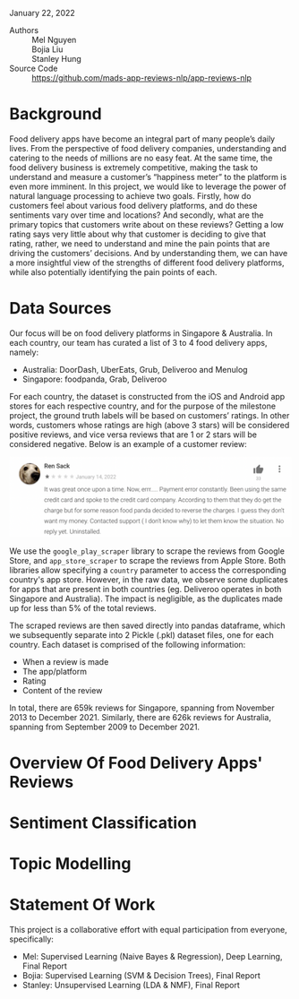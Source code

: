 January 22, 2022

<dl>
<dt>Authors</dt>
<dd>Mel Nguyen</dd>
<dd>Bojia Liu</dd>
<dd>Stanley Hung</dd>
<dt>Source Code</dt>
<dd><a href='https://github.com/mads-app-reviews-nlp/app-reviews-nlp'>https://github.com/mads-app-reviews-nlp/app-reviews-nlp</a></dd>
</dl>

# Background
Food delivery apps have become an integral part of many people’s daily lives. From the perspective of food delivery companies, understanding and catering to the needs of millions are no easy feat. At the same time, the food delivery business is extremely competitive, making the task to understand and measure a customer’s “happiness meter” to the platform is even more imminent. 
In this project, we would like to leverage the power of natural language processing to achieve two goals. Firstly, how do customers feel about various food delivery platforms, and do these sentiments vary over time and locations? And secondly, what are the primary topics that customers write about on these reviews? Getting a low rating says very little about why that customer is deciding to give that rating, rather, we need to understand and mine the pain points that are driving the customers’ decisions. And by understanding them, we can have a more insightful view of the strengths of different food delivery platforms, while also potentially identifying the pain points of each. 

# Data Sources
Our focus will be on food delivery platforms in Singapore & Australia. In each country, our team has curated a list of 3 to 4 food delivery apps, namely:
- Australia: DoorDash, UberEats, Grub, Deliveroo and Menulog
- Singapore: foodpanda, Grab, Deliveroo

For each country, the dataset is constructed from the iOS and Android app stores for each respective country, and for the purpose of the milestone project, the ground truth labels will be based on customers’ ratings. In other words, customers whose ratings are high (above 3 stars) will be considered positive reviews, and vice versa reviews that are 1 or 2 stars will be considered negative. 
Below is an example of a customer review:

<p align="center"><img src='images/sample_review.png' alt='images/sample_review.png'></p>

We use the `google_play_scraper` library to scrape the reviews from Google Store, and `app_store_scraper` to scrape the reviews from Apple Store. Both libraries allow specifying a `country` parameter to access the corresponding country's app store. However, in the raw data, we observe some duplicates for apps that are present in both countries (eg. Deliveroo operates in both Singapore and Australia). The impact is negligible, as the duplicates made up for less than 5% of the total reviews. 

The scraped reviews are then saved directly into pandas dataframe, which we subsequently separate into 2 Pickle (.pkl) dataset files, one for each country. Each dataset is comprised of the following information:
- When a review is made
- The app/platform
- Rating
- Content of the review

In total, there are 659k reviews for Singapore, spanning from November 2013 to December 2021. Similarly, there are 626k reviews for Australia, spanning from September 2009 to December 2021.

# Overview Of Food Delivery Apps' Reviews

# Sentiment Classification 

# Topic Modelling

# Statement Of Work
This project is a collaborative effort with equal participation from everyone, specifically:
- Mel: Supervised Learning (Naive Bayes & Regression), Deep Learning, Final Report
- Bojia: Supervised Learning (SVM & Decision Trees), Final Report
- Stanley: Unsupervised Learning (LDA & NMF), Final Report


